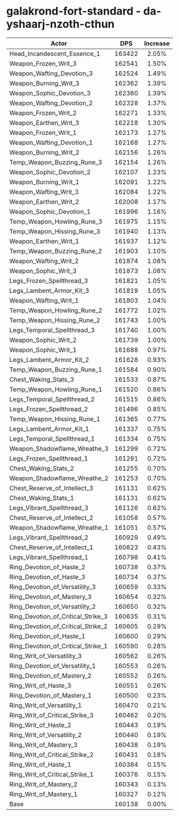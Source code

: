 # galakrond-fort-standard - da-yshaarj-nzoth-cthun
| Actor | DPS | Increase |
|---|:---:|:---:|
|Head_Incandescent_Essence_1|163422|2.05%|
|Weapon_Frozen_Writ_3|162541|1.50%|
|Weapon_Wafting_Devotion_3|162524|1.49%|
|Weapon_Burning_Writ_3|162362|1.39%|
|Weapon_Sophic_Devotion_3|162360|1.39%|
|Weapon_Wafting_Devotion_2|162328|1.37%|
|Weapon_Frozen_Writ_2|162271|1.33%|
|Weapon_Earthen_Writ_3|162218|1.30%|
|Weapon_Frozen_Writ_1|162173|1.27%|
|Weapon_Wafting_Devotion_1|162168|1.27%|
|Weapon_Burning_Writ_2|162156|1.26%|
|Temp_Weapon_Buzzing_Rune_3|162154|1.26%|
|Weapon_Sophic_Devotion_2|162107|1.23%|
|Weapon_Burning_Writ_1|162091|1.22%|
|Weapon_Wafting_Writ_3|162084|1.22%|
|Weapon_Earthen_Writ_2|162008|1.17%|
|Weapon_Sophic_Devotion_1|161996|1.16%|
|Temp_Weapon_Howling_Rune_3|161975|1.15%|
|Temp_Weapon_Hissing_Rune_3|161940|1.13%|
|Weapon_Earthen_Writ_1|161937|1.12%|
|Temp_Weapon_Buzzing_Rune_2|161903|1.10%|
|Weapon_Wafting_Writ_2|161874|1.08%|
|Weapon_Sophic_Writ_3|161873|1.08%|
|Legs_Frozen_Spellthread_3|161821|1.05%|
|Legs_Lambent_Armor_Kit_3|161819|1.05%|
|Weapon_Wafting_Writ_1|161803|1.04%|
|Temp_Weapon_Howling_Rune_2|161772|1.02%|
|Temp_Weapon_Hissing_Rune_2|161743|1.00%|
|Legs_Temporal_Spellthread_3|161740|1.00%|
|Weapon_Sophic_Writ_2|161739|1.00%|
|Weapon_Sophic_Writ_1|161688|0.97%|
|Legs_Lambent_Armor_Kit_2|161628|0.93%|
|Temp_Weapon_Buzzing_Rune_1|161584|0.90%|
|Chest_Waking_Stats_3|161533|0.87%|
|Temp_Weapon_Howling_Rune_1|161520|0.86%|
|Legs_Temporal_Spellthread_2|161515|0.86%|
|Legs_Frozen_Spellthread_2|161496|0.85%|
|Temp_Weapon_Hissing_Rune_1|161365|0.77%|
|Legs_Lambent_Armor_Kit_1|161337|0.75%|
|Legs_Temporal_Spellthread_1|161334|0.75%|
|Weapon_Shadowflame_Wreathe_3|161299|0.72%|
|Legs_Frozen_Spellthread_1|161291|0.72%|
|Chest_Waking_Stats_2|161255|0.70%|
|Weapon_Shadowflame_Wreathe_2|161253|0.70%|
|Chest_Reserve_of_Intellect_3|161131|0.62%|
|Chest_Waking_Stats_1|161131|0.62%|
|Legs_Vibrant_Spellthread_3|161126|0.62%|
|Chest_Reserve_of_Intellect_2|161058|0.57%|
|Weapon_Shadowflame_Wreathe_1|161051|0.57%|
|Legs_Vibrant_Spellthread_2|160929|0.49%|
|Chest_Reserve_of_Intellect_1|160823|0.43%|
|Legs_Vibrant_Spellthread_1|160798|0.41%|
|Ring_Devotion_of_Haste_2|160738|0.37%|
|Ring_Devotion_of_Haste_3|160734|0.37%|
|Ring_Devotion_of_Versatility_3|160659|0.33%|
|Ring_Devotion_of_Mastery_3|160654|0.32%|
|Ring_Devotion_of_Versatility_2|160650|0.32%|
|Ring_Devotion_of_Critical_Strike_3|160635|0.31%|
|Ring_Devotion_of_Critical_Strike_2|160605|0.29%|
|Ring_Devotion_of_Haste_1|160600|0.29%|
|Ring_Devotion_of_Critical_Strike_1|160590|0.28%|
|Ring_Writ_of_Versatility_3|160562|0.26%|
|Ring_Devotion_of_Versatility_1|160553|0.26%|
|Ring_Devotion_of_Mastery_2|160552|0.26%|
|Ring_Writ_of_Haste_3|160551|0.26%|
|Ring_Devotion_of_Mastery_1|160500|0.23%|
|Ring_Writ_of_Versatility_1|160470|0.21%|
|Ring_Writ_of_Critical_Strike_3|160462|0.20%|
|Ring_Writ_of_Haste_2|160443|0.19%|
|Ring_Writ_of_Versatility_2|160440|0.19%|
|Ring_Writ_of_Mastery_3|160438|0.19%|
|Ring_Writ_of_Critical_Strike_2|160431|0.18%|
|Ring_Writ_of_Haste_1|160384|0.15%|
|Ring_Writ_of_Critical_Strike_1|160376|0.15%|
|Ring_Writ_of_Mastery_2|160343|0.13%|
|Ring_Writ_of_Mastery_1|160327|0.12%|
|Base|160138|0.00%|
